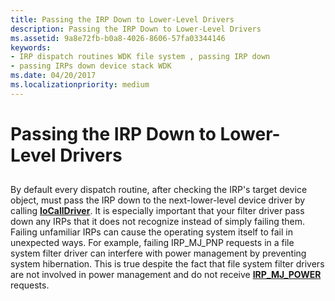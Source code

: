 ```yaml
---
title: Passing the IRP Down to Lower-Level Drivers
description: Passing the IRP Down to Lower-Level Drivers
ms.assetid: 9a8e72fb-b0a8-4026-8606-57fa03344146
keywords:
- IRP dispatch routines WDK file system , passing IRP down
- passing IRPs down device stack WDK
ms.date: 04/20/2017
ms.localizationpriority: medium
---
```


# Passing the IRP Down to Lower-Level Drivers


## <span id="ddk_passing_the_irp_down_to_lower_level_drivers_if"></span><span id="DDK_PASSING_THE_IRP_DOWN_TO_LOWER_LEVEL_DRIVERS_IF"></span>


By default every dispatch routine, after checking the IRP's target device object, must pass the IRP down to the next-lower-level device driver by calling [**IoCallDriver**](https://docs.microsoft.com/windows-hardware/drivers/ddi/wdm/nf-wdm-iocalldriver). It is especially important that your filter driver pass down any IRPs that it does not recognize instead of simply failing them. Failing unfamiliar IRPs can cause the operating system itself to fail in unexpected ways. For example, failing IRP\_MJ\_PNP requests in a file system filter driver can interfere with power management by preventing system hibernation. This is true despite the fact that file system filter drivers are not involved in power management and do not receive [**IRP\_MJ\_POWER**](https://docs.microsoft.com/windows-hardware/drivers/kernel/irp-mj-power) requests.

 

 




